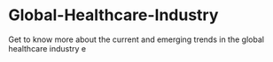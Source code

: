 # Global-Healthcare-Industry
Get to know more about the current and emerging trends in the global healthcare industry
e
